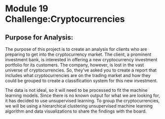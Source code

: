 # Module 19 Challenge:Cryptocurrencies

## Purpose for Analysis:
The purpose of this project is to create an analysis for clients who are preparing to get into the cryptocurrency market.
The client, a prominent investment bank, is interested in offering a new cryptocurrency investment portfolio for its customers. The company, however, is lost in the vast universe of cryptocurrencies. So, they’ve asked you to create a report that includes what cryptocurrencies are on the trading market and how they could be grouped to create a classification system for this new investment.

The data is not ideal, so it will need to be processed to fit the machine learning models. Since there is no known output for what we are looking for, it has decided to use unsupervised learning. To group the cryptocurrencies, we will be using a hierarchical clustering unsupervised machine learning algorithm and data visualizations to share the findings with the board.
